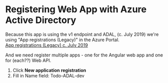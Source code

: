 # Registering Web App with Azure Active Directory

Because this app is using the v1 endpoint and ADAL, (c. July 2019)
we're using "App registrations (Legacy)" in the Azure Portal.<br/>
[App registrations (Legacy) c. July 2019](https://portal.azure.com/#blade/Microsoft_AAD_IAM/ActiveDirectoryMenuBlade/RegisteredApps)

And we need register multiple apps - one for the Angular web app and one for (each??) Web API.

1. Click **New application registration**
2. Fill in Name field: Todo-ADAL-dev